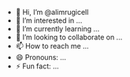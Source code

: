 - 👋 Hi, I’m @alimrugicell
- 👀 I’m interested in ...
- 🌱 I’m currently learning ...
- 💞️ I’m looking to collaborate on ...
- 📫 How to reach me ...
- 😄 Pronouns: ...
- ⚡ Fun fact: ...

<!---
alimrugicell/alimrugicell is a ✨ special ✨ repository because its `README.md` (this file) appears on your GitHub profile.
You can click the Preview link to take a look at your changes.
--->
